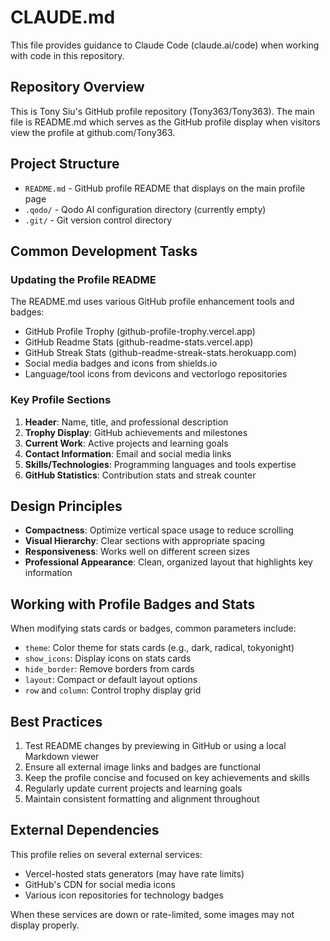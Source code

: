 # CLAUDE.md

This file provides guidance to Claude Code (claude.ai/code) when working with code in this repository.

## Repository Overview

This is Tony Siu's GitHub profile repository (Tony363/Tony363). The main file is README.md which serves as the GitHub profile display when visitors view the profile at github.com/Tony363.

## Project Structure

- `README.md` - GitHub profile README that displays on the main profile page
- `.qodo/` - Qodo AI configuration directory (currently empty)
- `.git/` - Git version control directory

## Common Development Tasks

### Updating the Profile README

The README.md uses various GitHub profile enhancement tools and badges:
- GitHub Profile Trophy (github-profile-trophy.vercel.app)
- GitHub Readme Stats (github-readme-stats.vercel.app)
- GitHub Streak Stats (github-readme-streak-stats.herokuapp.com)
- Social media badges and icons from shields.io
- Language/tool icons from devicons and vectorlogo repositories

### Key Profile Sections

1. **Header**: Name, title, and professional description
2. **Trophy Display**: GitHub achievements and milestones
3. **Current Work**: Active projects and learning goals
4. **Contact Information**: Email and social media links
5. **Skills/Technologies**: Programming languages and tools expertise
6. **GitHub Statistics**: Contribution stats and streak counter

## Design Principles

- **Compactness**: Optimize vertical space usage to reduce scrolling
- **Visual Hierarchy**: Clear sections with appropriate spacing
- **Responsiveness**: Works well on different screen sizes
- **Professional Appearance**: Clean, organized layout that highlights key information

## Working with Profile Badges and Stats

When modifying stats cards or badges, common parameters include:
- `theme`: Color theme for stats cards (e.g., dark, radical, tokyonight)
- `show_icons`: Display icons on stats cards
- `hide_border`: Remove borders from cards
- `layout`: Compact or default layout options
- `row` and `column`: Control trophy display grid

## Best Practices

1. Test README changes by previewing in GitHub or using a local Markdown viewer
2. Ensure all external image links and badges are functional
3. Keep the profile concise and focused on key achievements and skills
4. Regularly update current projects and learning goals
5. Maintain consistent formatting and alignment throughout

## External Dependencies

This profile relies on several external services:
- Vercel-hosted stats generators (may have rate limits)
- GitHub's CDN for social media icons
- Various icon repositories for technology badges

When these services are down or rate-limited, some images may not display properly.